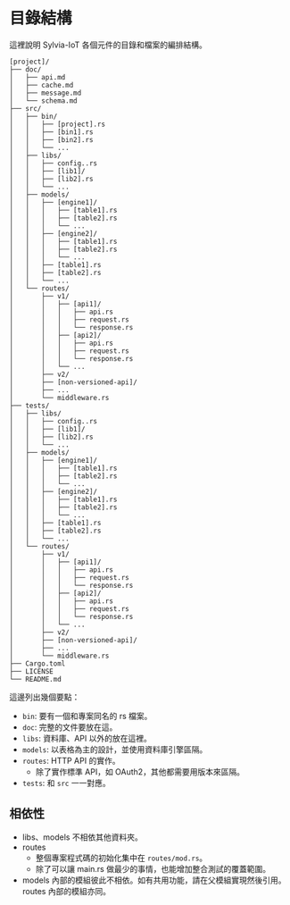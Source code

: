 # 目錄結構

這裡說明 Sylvia-IoT 各個元件的目錄和檔案的編排結構。

```
[project]/
├── doc/
│   ├── api.md
│   ├── cache.md
│   ├── message.md
│   └── schema.md
├── src/
│   ├── bin/
│   │   ├── [project].rs
│   │   ├── [bin1].rs
│   │   ├── [bin2].rs
│   │   └── ...
│   ├── libs/
│   │   ├── config..rs
│   │   ├── [lib1]/
│   │   ├── [lib2].rs
│   │   └── ...
│   ├── models/
│   │   ├── [engine1]/
│   │   │   ├── [table1].rs
│   │   │   ├── [table2].rs
│   │   │   └── ...
│   │   ├── [engine2]/
│   │   │   ├── [table1].rs
│   │   │   ├── [table2].rs
│   │   │   └── ...
│   │   ├── [table1].rs
│   │   ├── [table2].rs
│   │   └── ...
│   └── routes/
│       ├── v1/
│       │   ├── [api1]/
│       │   │   ├── api.rs
│       │   │   ├── request.rs
│       │   │   └── response.rs
│       │   ├── [api2]/
│       │   │   ├── api.rs
│       │   │   ├── request.rs
│       │   │   └── response.rs
│       │   └── ...
│       ├── v2/
│       ├── [non-versioned-api]/
│       ├── ...
│       └── middleware.rs
├── tests/
│   ├── libs/
│   │   ├── config..rs
│   │   ├── [lib1]/
│   │   ├── [lib2].rs
│   │   └── ...
│   ├── models/
│   │   ├── [engine1]/
│   │   │   ├── [table1].rs
│   │   │   ├── [table2].rs
│   │   │   └── ...
│   │   ├── [engine2]/
│   │   │   ├── [table1].rs
│   │   │   ├── [table2].rs
│   │   │   └── ...
│   │   ├── [table1].rs
│   │   ├── [table2].rs
│   │   └── ...
│   └── routes/
│       ├── v1/
│       │   ├── [api1]/
│       │   │   ├── api.rs
│       │   │   ├── request.rs
│       │   │   └── response.rs
│       │   ├── [api2]/
│       │   │   ├── api.rs
│       │   │   ├── request.rs
│       │   │   └── response.rs
│       │   └── ...
│       ├── v2/
│       ├── [non-versioned-api]/
│       ├── ...
│       └── middleware.rs
├── Cargo.toml
├── LICENSE
└── README.md
```

這邊列出幾個要點：

- `bin`: 要有一個和專案同名的 rs 檔案。
- `doc`: 完整的文件要放在這。
- `libs`: 資料庫、API 以外的放在這裡。
- `models`: 以表格為主的設計，並使用資料庫引擎區隔。
- `routes`: HTTP API 的實作。
    - 除了實作標準 API，如 OAuth2，其他都需要用版本來區隔。
- `tests`: 和 `src` 一一對應。

## 相依性

- libs、models 不相依其他資料夾。
- routes
    - 整個專案程式碼的初始化集中在 `routes/mod.rs`。
    - 除了可以讓 main.rs 做最少的事情，也能增加整合測試的覆蓋範圍。
- models 內部的模組彼此不相依。如有共用功能，請在父模組實現然後引用。routes 內部的模組亦同。
